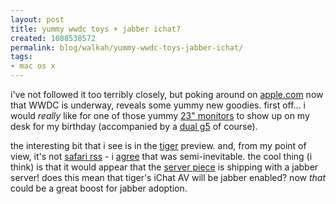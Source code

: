 ```yaml
---
layout: post
title: yummy wwdc toys + jabber ichat?
created: 1088538572
permalink: blog/walkah/yummy-wwdc-toys-jabber-ichat/
tags:
- mac os x
---
```

i've not followed it too terribly closely, but poking around on <a href="http://www.apple.com/">apple.com</a> now that WWDC is underway, reveals some yummy new goodies. first off... i would _really_ like for one of those yummy <a href="http://www.apple.com/displays/">23" monitors</a> to show up on my desk for my birthday (accompanied by a <a href="http://www.apple.com/powermac/">dual g5</a> of course).

the interesting bit that i see is in the <a href="http://www.apple.com/macosx/tiger/">tiger</a> preview. and, from my point of view, it's not <a href="http://www.apple.com/macosx/tiger/safari.html">safari rss</a> - i <a href="http://inessential.com/?comments=1&#38;postid=2872">agree</a> that was semi-inevitable. the cool thing (i think) is that it would appear that the <a href="http://www.apple.com/server/macosx/tiger/"> server piece</a> is shipping with a jabber server! does this mean that tiger's iChat AV will be jabber enabled? now _that_ could be a great boost for jabber adoption.
